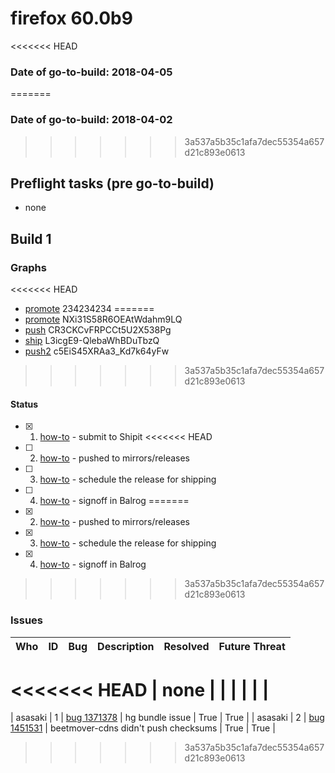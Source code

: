# firefox 60.0b9

<<<<<<< HEAD
### Date of go-to-build: 2018-04-05
=======
### Date of go-to-build: 2018-04-02
>>>>>>> 3a537a5b35c1afa7dec55354a657d21c893e0613

## Preflight tasks (pre go-to-build)
- none

## Build 1  

### Graphs
<<<<<<< HEAD
* [promote](https://tools.taskcluster.net/push-inspector/#/234234234) 234234234
=======
* [promote](https://tools.taskcluster.net/push-inspector/#/NXi31S58R6OEAtWdahm9LQ) NXi31S58R6OEAtWdahm9LQ
* [push](https://tools.taskcluster.net/push-inspector/#/CR3CKCvFRPCCt5U2X538Pg) CR3CKCvFRPCCt5U2X538Pg
* [ship](https://tools.taskcluster.net/push-inspector/#/L3icgE9-QlebaWhBDuTbzQ) L3icgE9-QlebaWhBDuTbzQ
* [push2](https://tools.taskcluster.net/push-inspector/#/c5EiS45XRAa3_Kd7k64yFw) c5EiS45XRAa3_Kd7k64yFw
>>>>>>> 3a537a5b35c1afa7dec55354a657d21c893e0613


#### Status
- [x] 1.  [how-to](https://wiki.mozilla.org/Release:Release_Automation_on_Mercurial:Starting_a_Release#Submit_to_Ship_It)  - submit to Shipit
<<<<<<< HEAD
- [ ] 2.  [how-to](https://github.com/mozilla-releng/releasewarrior-2.0/blob/master/docs/release-promotion/desktop/howto.md#push-artifacts-to-releases-directory)  - pushed to mirrors/releases
- [ ] 3.  [how-to](https://github.com/mozilla-releng/releasewarrior-2.0/blob/master/docs/release-promotion/desktop/howto.md#ship-the-release)  - schedule the release for shipping
- [ ] 4.  [how-to](https://github.com/mozilla-releng/releasewarrior-2.0/blob/master/docs/release-promotion/desktop/howto.md#obtain-sign-offs-for-changes)  - signoff in Balrog
=======
- [x] 2.  [how-to](https://github.com/mozilla-releng/releasewarrior-2.0/blob/master/docs/release-promotion/desktop/howto.md#push-artifacts-to-releases-directory)  - pushed to mirrors/releases
- [x] 3.  [how-to](https://github.com/mozilla-releng/releasewarrior-2.0/blob/master/docs/release-promotion/desktop/howto.md#ship-the-release)  - schedule the release for shipping
- [x] 4.  [how-to](https://github.com/mozilla-releng/releasewarrior-2.0/blob/master/docs/release-promotion/desktop/howto.md#obtain-sign-offs-for-changes)  - signoff in Balrog
>>>>>>> 3a537a5b35c1afa7dec55354a657d21c893e0613

### Issues
| Who                 | ID               | Bug                                                                 | Description                | Resolved                | Future Threat                |
| ------------------- | ---------------- | ------------------------------------------------------------------- | -------------------------- | ----------------------- | ---------------------------- |
<<<<<<< HEAD
| none | | | | | |
=======
| asasaki  | 1 | [bug 1371378](https://bugzil.la/1371378)        | hg bundle issue | True | True |
| asasaki  | 2 | [bug 1451531](https://bugzil.la/1451531)        | beetmover-cdns didn't push checksums | True | True |
>>>>>>> 3a537a5b35c1afa7dec55354a657d21c893e0613

